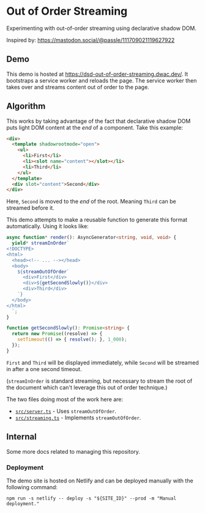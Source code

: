 # Out of Order Streaming

Experimenting with out-of-order streaming using declarative shadow DOM.

Inspired by: https://mastodon.social/@passle/111709021119627922

## Demo

This demo is hosted at https://dsd-out-of-order-streaming.dwac.dev/. It
bootstraps a service worker and reloads the page. The service worker then takes
over and streams content out of order to the page.

## Algorithm

This works by taking advantage of the fact that declarative shadow DOM puts
light DOM content at the _end_ of a component. Take this example:

```html
<div>
  <template shadowrootmode="open">
    <ul>
      <li>First</li>
      <li><slot name="content"></slot></li>
      <li>Third</li>
    </ul>
  </template>
  <div slot="content">Second</div>
</div>
```

Here, `Second` is moved to the _end_ of the root. Meaning `Third` can be
streamed before it.

This demo attempts to make a reusable function to generate this format
automatically. Using it looks like:

```typescript
async function* render(): AsyncGenerator<string, void, void> {
  yield* streamInOrder`
<!DOCTYPE>
<html>
  <head><!-- ... --></head>
  <body>
    ${streamOutOfOrder`
      <div>First</div>
      <div>${getSecondSlowly()}</div>
      <div>Third</div>
    `}
  </body>
</html>
  `;
}

function getSecondSlowly(): Promise<string> {
  return new Promise((resolve) => {
    setTimeout(() => { resolve(); }, 1_000);
  });
}
```

`First` and `Third` will be displayed immediately, while `Second` will be
streamed in after a one second timeout.

(`streamInOrder` is standard streaming, but necessary to stream the root of the
document which can't leverage this out of order technique.)

The two files doing most of the work here are:
*   [`src/server.ts`](/src/server.ts) - Uses `streamOutOfOrder`.
*   [`src/streaming.ts`](/src/streaming.ts) - Implements `streamOutOfOrder`.

## Internal

Some more docs related to managing this repository.

### Deployment

The demo site is hosted on Netlify and can be deployed manually with the
following command:

```shell
npm run -s netlify -- deploy -s "${SITE_ID}" --prod -m "Manual deployment."
```
